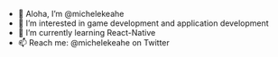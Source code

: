 - 👋 Aloha, I’m @michelekeahe
- 👀 I’m interested in game development and application development
- 🌱 I’m currently learning React-Native
- 📫 Reach me: @michelekeahe on Twitter

<!---
michelekeahe/michelekeahe is a ✨ special ✨ repository because its `README.md` (this file) appears on your GitHub profile.
You can click the Preview link to take a look at your changes.
--->
